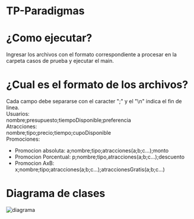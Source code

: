 # TP-Paradigmas

# ¿Como ejecutar?
Ingresar los archivos con el formato correspondiente a procesar en la carpeta casos de prueba y ejecutar el main.

# ¿Cual es el formato de los archivos?
Cada campo debe separarse con el caracter ";" y el "\n" indica el fin de linea.<br/>
Usuarios: <br/>
nombre;presupuesto;tiempoDisponible;preferencia<br/>
Atracciones: <br/>
nombre;tipo;precio;tiempo;cupoDisponible<br/>
Promociones: 
- Promocion absoluta: a;nombre;tipo;atracciones(a;b;c...);monto
- Promocion Porcentual: p;nombre;tipo,atracciones(a;b;c...);descuento
- Promocion AxB: x;nombre;tipo;atracciones(a;b;c...);atraccionesGratis(a;b;c...)

# Diagrama de clases

![diagrama](https://github.com/TomasRojass/TP-Paradigmas/assets/79986260/626a8300-7c4c-401c-b3be-e50e2286cc43)
